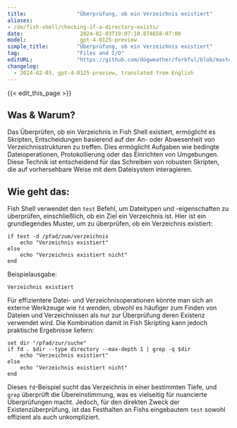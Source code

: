 ```yaml
---
title:                "Überprüfung, ob ein Verzeichnis existiert"
aliases:
- /de/fish-shell/checking-if-a-directory-exists/
date:                  2024-02-03T19:07:10.074658-07:00
model:                 gpt-4-0125-preview
simple_title:         "Überprüfung, ob ein Verzeichnis existiert"
tag:                  "Files and I/O"
editURL:              "https://github.com/dogweather/forkful/blob/master/content/de/fish-shell/checking-if-a-directory-exists.md"
changelog:
  - 2024-02-03, gpt-4-0125-preview, translated from English
---
```


{{< edit_this_page >}}

## Was & Warum?
Das Überprüfen, ob ein Verzeichnis in Fish Shell existiert, ermöglicht es Skripten, Entscheidungen basierend auf der An- oder Abwesenheit von Verzeichnisstrukturen zu treffen. Dies ermöglicht Aufgaben wie bedingte Dateioperationen, Protokollierung oder das Einrichten von Umgebungen. Diese Technik ist entscheidend für das Schreiben von robusten Skripten, die auf vorhersehbare Weise mit dem Dateisystem interagieren.

## Wie geht das:
Fish Shell verwendet den `test` Befehl, um Dateitypen und -eigenschaften zu überprüfen, einschließlich, ob ein Ziel ein Verzeichnis ist. Hier ist ein grundlegendes Muster, um zu überprüfen, ob ein Verzeichnis existiert:

```fish
if test -d /pfad/zum/verzeichnis
    echo "Verzeichnis existiert"
else
    echo "Verzeichnis existiert nicht"
end
```
Beispielausgabe:
```
Verzeichnis existiert
```

Für effizientere Datei- und Verzeichnisoperationen könnte man sich an externe Werkzeuge wie `fd` wenden, obwohl es häufiger zum Finden von Dateien und Verzeichnissen als nur zur Überprüfung deren Existenz verwendet wird. Die Kombination damit in Fish Skripting kann jedoch praktische Ergebnisse liefern:

```fish
set dir "/pfad/zur/suche"
if fd . $dir --type directory --max-depth 1 | grep -q $dir
    echo "Verzeichnis existiert"
else
    echo "Verzeichnis existiert nicht"
end
```

Dieses `fd`-Beispiel sucht das Verzeichnis in einer bestimmten Tiefe, und `grep` überprüft die Übereinstimmung, was es vielseitig für nuancierte Überprüfungen macht. Jedoch, für den direkten Zweck der Existenzüberprüfung, ist das Festhalten an Fishs eingebautem `test` sowohl effizient als auch unkompliziert.
